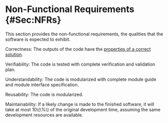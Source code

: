 # Non-Functional Requirements {#Sec:NFRs}

This section provides the non-functional requirements, the qualities that the software is expected to exhibit.

<div id="correct"></div>

Correctness: The outputs of the code have the [properties of a correct solution](./SecCorSolProps.md#Sec:CorSolProps).

<div id="verifiable"></div>

Verifiability: The code is tested with complete verification and validation plan.

<div id="understandable"></div>

Understandability: The code is modularized with complete module guide and module interface specification.

<div id="reusable"></div>

Reusability: The code is modularized.

<div id="maintainable"></div>

Maintainability: If a likely change is made to the finished software, it will take at most 10\\(\\%\\) of the original development time, assuming the same development resources are available.
